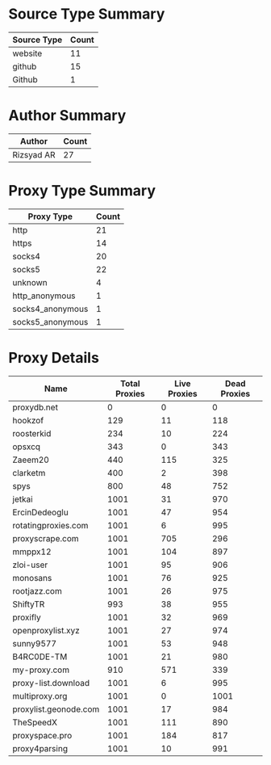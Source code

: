 # Source Type Summary

| Source Type | Count |
|-------------|-------|
| website | 11 |
| github | 15 |
| Github | 1 |


# Author Summary

| Author | Count |
|--------|-------|
| Rizsyad AR | 27 |


# Proxy Type Summary

| Proxy Type | Count |
|------------|-------|
| http | 21 |
| https | 14 |
| socks4 | 20 |
| socks5 | 22 |
| unknown | 4 |
| http_anonymous | 1 |
| socks4_anonymous | 1 |
| socks5_anonymous | 1 |


# Proxy Details

| Name | Total Proxies | Live Proxies | Dead Proxies |
|------|---------------|--------------|---------------|
| proxydb.net | 0 | 0 | 0 |
| hookzof | 129 | 11 | 118 |
| roosterkid | 234 | 10 | 224 |
| opsxcq | 343 | 0 | 343 |
| Zaeem20 | 440 | 115 | 325 |
| clarketm | 400 | 2 | 398 |
| spys | 800 | 48 | 752 |
| jetkai | 1001 | 31 | 970 |
| ErcinDedeoglu | 1001 | 47 | 954 |
| rotatingproxies.com | 1001 | 6 | 995 |
| proxyscrape.com | 1001 | 705 | 296 |
| mmppx12 | 1001 | 104 | 897 |
| zloi-user | 1001 | 95 | 906 |
| monosans | 1001 | 76 | 925 |
| rootjazz.com | 1001 | 26 | 975 |
| ShiftyTR | 993 | 38 | 955 |
| proxifly | 1001 | 32 | 969 |
| openproxylist.xyz | 1001 | 27 | 974 |
| sunny9577 | 1001 | 53 | 948 |
| B4RC0DE-TM | 1001 | 21 | 980 |
| my-proxy.com | 910 | 571 | 339 |
| proxy-list.download | 1001 | 6 | 995 |
| multiproxy.org | 1001 | 0 | 1001 |
| proxylist.geonode.com | 1001 | 17 | 984 |
| TheSpeedX | 1001 | 111 | 890 |
| proxyspace.pro | 1001 | 184 | 817 |
| proxy4parsing | 1001 | 10 | 991 |
